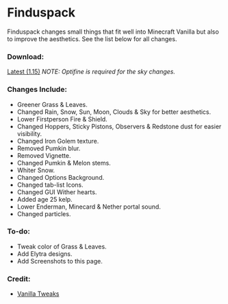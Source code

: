# Finduspack
Finduspack changes small things that fit well into Minecraft Vanilla but also to improve the aesthetics. See the list below for all changes.

### Download:
[Latest (1.15)]()
*NOTE: Optifine is required for the sky changes.*

### Changes Include:
* Greener Grass & Leaves.
* Changed Rain, Snow, Sun, Moon, Clouds & Sky for better aesthetics.
* Lower Firstperson Fire & Shield.
* Changed Hoppers, Sticky Pistons, Observers & Redstone dust for easier visibility.
* Changed Iron Golem texture.
* Removed Pumkin blur.
* Removed Vignette.
* Changed Pumkin & Melon stems.
* Whiter Snow.
* Changed Options Background.
* Changed tab-list Icons.
* Changed GUI Wither hearts.
* Added age 25 kelp.
* Lower Enderman, Minecard & Nether portal sound.
* Changed particles.

### To-do:
* Tweak color of Grass & Leaves.
* Add Elytra designs.
* Add Screenshots to this page.

### Credit:
* [Vanilla Tweaks](https://vanillatweaks.net/) 
